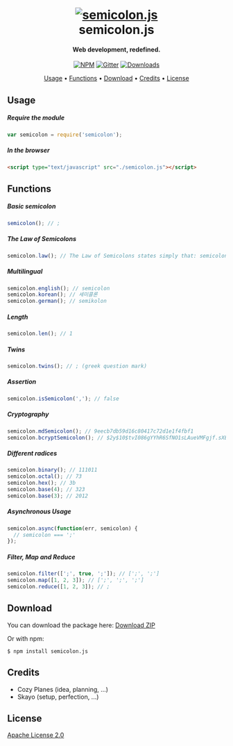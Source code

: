 <h1 align="center">
  <br>
  <a href="http://semicolonjs.com"><img src="https://raw.githubusercontent.com/semicolon-package/semicolon.js/master/logo.png" alt="semicolon.js"></a>
  <br>
  semicolon.js
  <br>
</h1>

<h4 align="center">Web development, redefined.</h4>

<p align="center">
  <a href="https://npmjs.com/package/semicolon.js"><img src="https://badge.fury.io/js/semicolon.js.svg" alt="NPM"></a>
  <a href="https://gitter.im/devBanner/Lobby"><img src="http://badges.gitter.im/devBanner/Lobby.svg" alt="Gitter"></a>
  <a href="https://npmjs.com/package/semicolon.js"><img src="https://img.shields.io/npm/dt/semicolon.js.svg" alt="Downloads" ></a>
</p>

<p align="center">
  <a href="#usage">Usage</a> •
  <a href="#functions">Functions</a> •
  <a href="#download">Download</a> •
  <a href="#credits">Credits</a> •
  <a href="#license">License</a>
</p>


## Usage

##### Require the module
```javascript
var semicolon = require('semicolon');
```

##### In the browser
```html
<script type="text/javascript" src="./semicolon.js"></script>
```


## Functions


##### Basic semicolon
```javascript
semicolon(); // ;
```

##### The Law of Semicolons
```javascript
semicolon.law(); // The Law of Semicolons states simply that: semicolons makes you chilled all the time.
```

##### Multilingual
```javascript
semicolon.english(); // semicolon
semicolon.korean(); // 세미콜론
semicolon.german(); // semikolon
```

##### Length
```javascript
semicolon.len(); // 1
```

##### Twins
```javascript
semicolon.twins(); // ; (greek question mark)
```

##### Assertion
```javascript
semicolon.isSemicolon(','); // false
```

##### Cryptography
```javascript
semicolon.mdSemicolon(); // 9eecb7db59d16c80417c72d1e1f4fbf1
semicolon.bcryptSemicolon(); // $2y$10$tvI086gYYhR6SfNO1sLAueVMFgjf.sXEcLJaDOpRjxJ2Z3FIpsqIu
```

##### Different radices
```javascript
semicolon.binary(); // 111011
semicolon.octal(); // 73
semicolon.hex(); // 3b
semicolon.base(4); // 323
semicolon.base(3); // 2012
```

##### Asynchronous Usage
```javascript
semicolon.async(function(err, semicolon) {
  // semicolon === ';'
});
```

##### Filter, Map and Reduce
```javascript
semicolon.filter([';', true, ';']); // [';', ';']
semicolon.map([1, 2, 3]); // [';', ';', ';']
semicolon.reduce([1, 2, 3]); // ;
```


## Download

You can download the package here: [Download ZIP](<https://github.com/devBanner/devBanner_Frontend/archive/gh-pages.zip>)

Or with npm:
```shell
$ npm install semicolon.js
```

## Credits

- Cozy Planes (idea, planning, ...)
- Skayo (setup, perfection, ...)


## License

[Apache License 2.0](https://github.com/semicolon-package/semicolon.js/blob/master/LICENSE)


